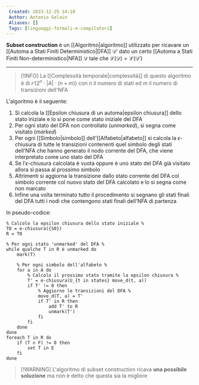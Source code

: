 ```yaml
---
 Created: 2023-12-25 14:10
 Author: Antonio Gelain
 Aliases: []
 Tags: [linguaggi-formali-e-compilatori]
---
```


**Subset construction** è un [[Algoritmo|algoritmo]] utilizzato per ricavare un [[Automa a Stati Finiti Deterministico|DFA]] $\mathcal{D}'$ dato un certo [[Automa a Stati Finiti Non-deterministico|NFA]] $\mathcal{D}$ tale che $\mathcal{L(D) = L(D')}$

---

> [!INFO] La [[Complessità temporale|complessità]] di questo algoritmo è di $\mathcal{O}(2^{n} \cdot |A| \cdot (n + m))$ con $n$ il numero di stati ed $m$ il numero di transizioni dell'NFA

L'algoritmo è il seguente:
1. Si calcola la [[Epsilon chiusura di un automa|epsilon chiusura]] dello stato iniziale e lo si pone come stato iniziale del DFA
2. Per ogni stato del DFA non controllato (*unmarked*), si segna come visitato (*marked*)
3. Per ogni [[Simbolo|simbolo]] dell'[[Alfabeto|alfabeto]] si calcola la $\epsilon$-chiusura di tutte le transizioni contenenti quel simbolo degli stati dell'NFA che hanno generato il nodo corrente del DFA, che viene interpretato come uno stato del DFA
4. Se l'$\epsilon$-chiusura calcolata è vuota oppure è uno stato del DFA già visitato allora si passa al prossimo simbolo
5. Altrimenti si aggiorna la transizione dallo stato corrente del DFA col simbolo corrente col nuovo stato del DFA calcolato e lo si segna come non marcato
6. Infine una volta terminato tutto il procedimento si segnano gli stati finali del DFA tutti i nodi che contengono stati finali dell'NFA di partenza

In pseudo-codice:
```
% Calcolo la epsilon chiusura dello stato iniziale %
T0 = e-chiusura({S0})
R = T0

% Per ogni stato 'unmarked' del DFA %
while qualche T in R è unmarked do
    mark(T)
    
    % Per ogni simbolo dell'alfabeto %
    for a in A do
        % Calcolo il prossimo stato tramite la epsilon chiusura %
        T' = e-chiusura(U_{t in states} move_d(t, a))
        if T' != 0 then
            % Aggiorno le transizioni del DFA %
            move_d(T, a) = T'
            if T' in R then
                add T' to R
                unmark(T')
            fi
        fi
    done
done
foreach T in R do
    if (T ∩ F) != 0 then
        set T in E
    fi
done
```

> [!WARNING] L'algoritmo di subset construction ricava **una possibile soluzione** ma non è detto che questa sia la migliore
